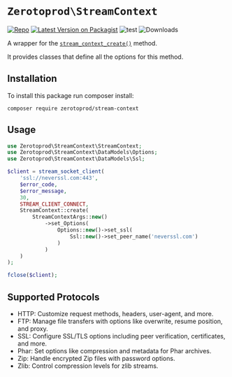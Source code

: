 # `Zerotoprod\StreamContext`
[![Repo](https://img.shields.io/badge/github-gray?logo=github)](https://github.com/zero-to-prod/stream-context)
[![Latest Version on Packagist](https://img.shields.io/packagist/v/zero-to-prod/stream-context.svg)](https://packagist.org/packages/zero-to-prod/stream-context)
![test](https://github.com/zero-to-prod/stream-context/actions/workflows/phpunit.yml/badge.svg)
![Downloads](https://img.shields.io/packagist/dt/zero-to-prod/stream-context.svg?style=flat-square&#41;]&#40;https://packagist.org/packages/zero-to-prod/stream-context&#41)


A wrapper for the [`stream_context_create()`](https://www.php.net/manual/en/function.stream-context-create.php) method.

It provides classes that define all the options for this method.

## Installation

To install this package run composer install:

```shell
composer require zerotoprod/stream-context
```

## Usage

```php
use Zerotoprod\StreamContext\StreamContext;
use Zerotoprod\StreamContext\DataModels\Options;
use Zerotoprod\StreamContext\DataModels\Ssl;

$client = stream_socket_client(
    'ssl://neverssl.com:443',
    $error_code,
    $error_message,
    30,
    STREAM_CLIENT_CONNECT,
    StreamContext::create(
        StreamContextArgs::new()
            ->set_Options(
                Options::new()->set_ssl(
                    Ssl::new()->set_peer_name('neverssl.com')
                )
            )
    )
);

fclose($client);
```

## Supported Protocols

- HTTP: Customize request methods, headers, user-agent, and more.
- FTP: Manage file transfers with options like overwrite, resume position, and proxy.
- SSL: Configure SSL/TLS options including peer verification, certificates, and more.
- Phar: Set options like compression and metadata for Phar archives.
- Zip: Handle encrypted Zip files with password options.
- Zlib: Control compression levels for zlib streams.